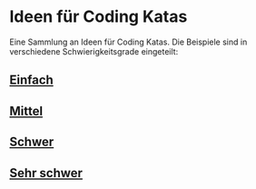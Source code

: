 # Ideen für Coding Katas

Eine Sammlung an Ideen für Coding Katas. Die Beispiele sind in verschiedene Schwierigkeitsgrade eingeteilt:

## [Einfach](Einfach.md)

## [Mittel](Mittel.md)

## [Schwer](Schwer.md)

## [Sehr schwer](Sehr_schwer.md)
